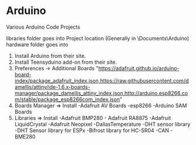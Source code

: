 # Arduino
Various Arduino Code Projects

libraries folder goes into Project location (Generally in \Documents\Arduino\)
hardware folder goes into 


1. Install Arduino from their site.
2. Install Teensyduino add-on from their site.
3. Preferences -> Additional Boards "https://adafruit.github.io/arduino-board-index/package_adafruit_index.json,https://raw.githubusercontent.com/damellis/attiny/ide-1.6.x-boards-manager/package_damellis_attiny_index.json,http://arduino.esp8266.com/stable/package_esp8266com_index.json"
4. Boards Manager => Install -Adafruit AV Boards -esp8266 -Arduino SAM Boards
5. Libraries => Install -Adafruit BMP280 - Adafruit RA8875 -Adafruit LiquidCrystal -Adafruit Neopixel -DallasTemperature -DHT sensor library -DHT Sensor library for ESPx -Bifrost library for HC-SR04 -CAN -BME280
